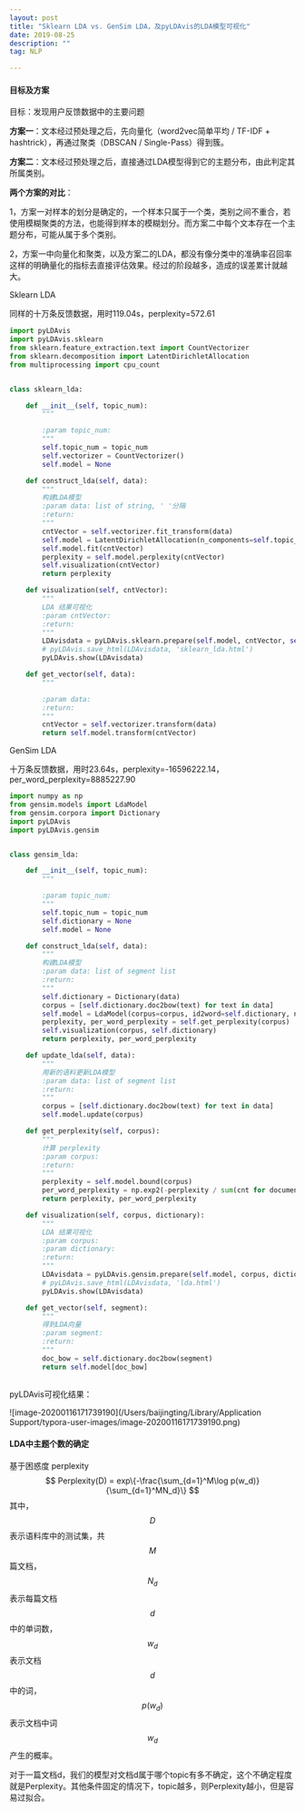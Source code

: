 ```yaml
---
layout: post
title: "Sklearn LDA vs. GenSim LDA，及pyLDAvis的LDA模型可视化"
date: 2019-08-25
description: ""
tag: NLP

---
```


#### 目标及方案

目标：发现用户反馈数据中的主要问题

**方案一**：文本经过预处理之后，先向量化（word2vec简单平均 / TF-IDF + hashtrick），再通过聚类（DBSCAN / Single-Pass）得到簇。

**方案二**：文本经过预处理之后，直接通过LDA模型得到它的主题分布，由此判定其所属类别。

**两个方案的对比**：

1，方案一对样本的划分是确定的，一个样本只属于一个类，类别之间不重合，若使用模糊聚类的方法，也能得到样本的模糊划分。而方案二中每个文本存在一个主题分布，可能从属于多个类别。

2，方案一中向量化和聚类，以及方案二的LDA，都没有像分类中的准确率召回率这样的明确量化的指标去直接评估效果。经过的阶段越多，造成的误差累计就越大。



Sklearn LDA

同样的十万条反馈数据，用时119.04s，perplexity=572.61

```python
import pyLDAvis
import pyLDAvis.sklearn
from sklearn.feature_extraction.text import CountVectorizer
from sklearn.decomposition import LatentDirichletAllocation
from multiprocessing import cpu_count


class sklearn_lda:

    def __init__(self, topic_num):
        """

        :param topic_num:
        """
        self.topic_num = topic_num
        self.vectorizer = CountVectorizer()
        self.model = None

    def construct_lda(self, data):
        """
        构建LDA模型
        :param data: list of string, ' '分隔
        :return:
        """
        cntVector = self.vectorizer.fit_transform(data)
        self.model = LatentDirichletAllocation(n_components=self.topic_num, n_jobs=cpu_count()-1)
        self.model.fit(cntVector)
        perplexity = self.model.perplexity(cntVector)
        self.visualization(cntVector)
        return perplexity

    def visualization(self, cntVector):
        """
        LDA 结果可视化
        :param cntVector:
        :return:
        """
        LDAvisdata = pyLDAvis.sklearn.prepare(self.model, cntVector, self.vectorizer)
        # pyLDAvis.save_html(LDAvisdata, 'sklearn_lda.html')
        pyLDAvis.show(LDAvisdata)

    def get_vector(self, data):
        """

        :param data:
        :return:
        """
        cntVector = self.vectorizer.transform(data)
        return self.model.transform(cntVector)

```



GenSim LDA

十万条反馈数据，用时23.64s，perplexity=-16596222.14，per_word_perplexity=8885227.90

```python
import numpy as np
from gensim.models import LdaModel
from gensim.corpora import Dictionary
import pyLDAvis
import pyLDAvis.gensim


class gensim_lda:

    def __init__(self, topic_num):
        """

        :param topic_num:
        """
        self.topic_num = topic_num
        self.dictionary = None
        self.model = None

    def construct_lda(self, data):
        """
        构建LDA模型
        :param data: list of segment list
        :return:
        """
        self.dictionary = Dictionary(data)
        corpus = [self.dictionary.doc2bow(text) for text in data]
        self.model = LdaModel(corpus=corpus, id2word=self.dictionary, num_topics=self.topic_num)
        perplexity, per_word_perplexity = self.get_perplexity(corpus)
        self.visualization(corpus, self.dictionary)
        return perplexity, per_word_perplexity

    def update_lda(self, data):
        """
        用新的语料更新LDA模型
        :param data: list of segment list
        :return:
        """
        corpus = [self.dictionary.doc2bow(text) for text in data]
        self.model.update(corpus)

    def get_perplexity(self, corpus):
        """
        计算 perplexity
        :param corpus:
        :return:
        """
        perplexity = self.model.bound(corpus)
        per_word_perplexity = np.exp2(-perplexity / sum(cnt for document in corpus for _, cnt in document))
        return perplexity, per_word_perplexity

    def visualization(self, corpus, dictionary):
        """
        LDA 结果可视化
        :param corpus:
        :param dictionary:
        :return:
        """
        LDAvisdata = pyLDAvis.gensim.prepare(self.model, corpus, dictionary)
        # pyLDAvis.save_html(LDAvisdata, 'lda.html')
        pyLDAvis.show(LDAvisdata)

    def get_vector(self, segment):
        """
        得到LDA向量
        :param segment:
        :return:
        """
        doc_bow = self.dictionary.doc2bow(segment)
        return self.model[doc_bow]
   
```



pyLDAvis可视化结果：

![image-20200116171739190](/Users/baijingting/Library/Application Support/typora-user-images/image-20200116171739190.png)



#### LDA中主题个数的确定

基于困惑度 perplexity
$$
Perplexity(D) = exp\{-\frac{\sum_{d=1}^M\log p(w_d)}{\sum_{d=1}^MN_d}\}
$$
其中，$$D$$ 表示语料库中的测试集，共 $$M$$ 篇文档，$$N_d$$ 表示每篇文档 $$d$$ 中的单词数，$$w_d$$ 表示文档 $$d$$ 中的词，$$p(w_d)$$ 表示文档中词 $$w_d$$ 产生的概率。

对于一篇文档d，我们的模型对文档d属于哪个topic有多不确定，这个不确定程度就是Perplexity。其他条件固定的情况下，topic越多，则Perplexity越小，但是容易过拟合。

